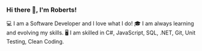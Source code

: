 ### Hi there 👋, I'm Roberts!
💻 I am a Software Developer and I love what I do!
🎓 I am always learning and evolving my skills.
🖥 I am skilled in C#, JavaScript, SQL, .NET, Git, Unit Testing, Clean Coding.
<!--
**RobertsLasis/RobertsLasis** is a ✨ _special_ ✨ repository because its `README.md` (this file) appears on your GitHub profile.

Here are some ideas to get you started:

- 🔭 I’m currently working on ...
- 🌱 I’m currently learning ...
- 👯 I’m looking to collaborate on ...
- 🤔 I’m looking for help with ...
- 💬 Ask me about ...
- 📫 How to reach me: ...
- 😄 Pronouns: ...
- ⚡ Fun fact: ...
-->
